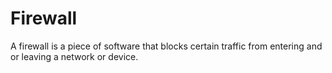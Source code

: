 <!-- TITLE: Firewall -->
<!-- SUBTITLE: A quick summary of Firewall -->

# Firewall

A firewall is a piece of software that blocks certain traffic from entering and or leaving a network or device.